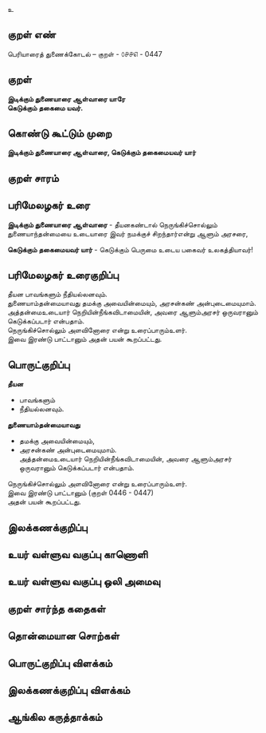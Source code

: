 உ

## குறள் எண் 

பெரியாரைத் துணைக்கோடல் – குறள் - ௦௪௪௭ - 0447  

## குறள் 

**இடிக்கும் துணையாரை ஆள்வாரை யாரே  
கெடுக்கும் தகைமை யவர்.**  

## கொண்டு கூட்டும் முறை

**இடிக்கும் துணையாரை ஆள்வாரை, கெடுக்கும் தகைமையவர் யார்**  

## குறள் சாரம் 


## பரிமேலழகர் உரை

**இடிக்கும் துணையாரை ஆள்வாரை** - தீயனகண்டால் நெருங்கிச்சொல்லும் துணையாந்தன்மையை உடையாரை இவர் நமக்குச் சிறந்தார்என்று ஆளும் அரசரை,  

**கெடுக்கும் தகைமையவர் யார்** - கெடுக்கும் பெருமை உடைய பகைவர் உலகத்தியாவர்!  

## பரிமேலழகர் உரைகுறிப்பு   

தீயன பாவங்களும் நீதியல்லனவும்.  
துணையாம்தன்மையாவது தமக்கு அவையின்மையும், அரசன்கண் அன்புடைமையுமாம்.  
அத்தன்மைஉடையார் நெறியின்நீங்கவிடாமையின், அவரை ஆளும்அரசர் ஒருவரானும் கெடுக்கப்படார் என்பதாம்.  
நெருங்கிச்சொல்லும் அளவினோரை என்று உரைப்பாரும்உளர்.  
இவை இரண்டு பாட்டானும் அதன் பயன் கூறப்பட்டது.   

## பொருட்குறிப்பு 

**தீயன**   
* பாவங்களும்   
* நீதியல்லனவும்.  

**துணையாம்தன்மையாவது**  
* தமக்கு அவையின்மையும்,  
* அரசன்கண் அன்புடைமையுமாம்.  
அத்தன்மைஉடையார் நெறியின்நீங்கவிடாமையின், அவரை ஆளும்அரசர் ஒருவரானும் கெடுக்கப்படார் என்பதாம்.    

நெருங்கிச்சொல்லும் அளவினோரை என்று உரைப்பாரும்உளர்.  
இவை இரண்டு பாட்டானும் (குறள் 0446 - 0447)   
அதன் பயன் கூறப்பட்டது.     

## இலக்கணக்குறிப்பு  


## உயர் வள்ளுவ வகுப்பு காணொளி


## உயர் வள்ளுவ வகுப்பு ஒலி அமைவு 

 
## குறள் சார்ந்த கதைகள் 


## தொன்மையான சொற்கள்


## பொருட்குறிப்பு விளக்கம்


## இலக்கணக்குறிப்பு விளக்கம்


## ஆங்கில கருத்தாக்கம் 


